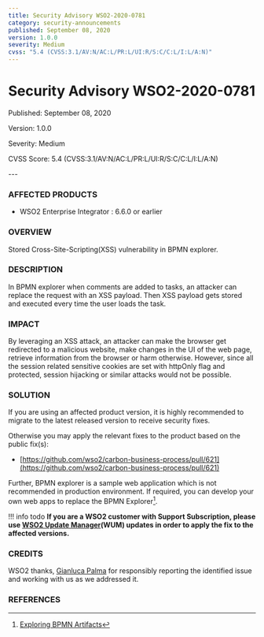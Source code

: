 ```yaml
---
title: Security Advisory WSO2-2020-0781
category: security-announcements
published: September 08, 2020
version: 1.0.0
severity: Medium
cvss: "5.4 (CVSS:3.1/AV:N/AC:L/PR:L/UI:R/S:C/C:L/I:L/A:N)"
---
```


# Security Advisory WSO2-2020-0781

<p class="doc-info">Published: September 08, 2020</p>
<p class="doc-info">Version: 1.0.0</p>
<p class="doc-info">Severity: Medium</p>
<p class="doc-info">CVSS Score: 5.4 (CVSS:3.1/AV:N/AC:L/PR:L/UI:R/S:C/C:L/I:L/A:N)</p>
---

### AFFECTED PRODUCTS
* WSO2 Enterprise Integrator : 6.6.0 or earlier


### OVERVIEW
Stored Cross-Site-Scripting(XSS) vulnerability in BPMN explorer.


### DESCRIPTION
In BPMN explorer when comments are added to tasks, an attacker can replace the request with an XSS payload. Then XSS payload gets stored and executed every time the user loads the task.


### IMPACT
By leveraging an XSS attack, an attacker can make the browser get redirected to a malicious website, make changes in the UI of the web page, retrieve information from the browser or harm otherwise. However, since all the session related sensitive cookies are set with httpOnly flag and protected, session hijacking or similar attacks would not be possible.


### SOLUTION
If you are using an affected product version, it is highly recommended to migrate to the latest released version to receive security fixes.

Otherwise you may apply the relevant fixes to the product based on the public fix(s):

* [https://github.com/wso2/carbon-business-process/pull/621](https://github.com/wso2/carbon-business-process/pull/621)

Further, BPMN explorer is a sample web application which is not recommended in production environment. If required, you can develop your own web apps to replace the BPMN Explorer[^1].

!!! info todo
    **If you are a WSO2 customer with Support Subscription, please use [WSO2 Update Manager](https://wso2.com/updates/wum)(WUM) updates in order to apply the fix to the affected versions.**


### CREDITS
WSO2 thanks, [Gianluca Palma](https://www.linkedin.com/in/piuppi) for responsibly reporting the identified issue and working with us as we addressed it.


### REFERENCES
[^1]: [Exploring BPMN Artifacts](https://docs.wso2.com/display/EI660/Exploring+BPMN+Artifacts)